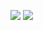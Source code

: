 ![](https://github-readme-stats.vercel.app/api?username=hhp1614&locale=cn&theme=darcula&show_icons=true&line_height=40&v=5&count_private=true)
![](https://github-readme-stats.vercel.app/api/top-langs/?username=hhp1614&locale=cn&theme=darcula)
